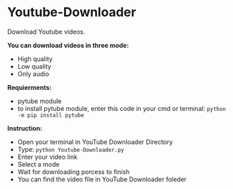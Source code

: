 # Youtube-Downloader
Download Youtube videos.

**You can download videos in three mode:**
- High quality 
- Low quality 
- Only audio

**Requierments:**
- pytube module 
- to install pytube module, enter this code in your cmd or terminal:
```python -m pip install pytube```

**Instruction:**
- Open your terminal in YouTube Downloader Directory
- Type: ```python Youtube-Downloader.py```
- Enter your video link
- Select a mode
- Wait for downloading porcess to finish
- You can find the video file in YouTube Downloader foleder
  
